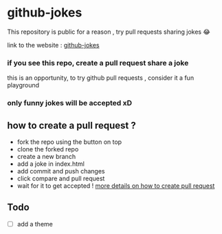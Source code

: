 # github-jokes

This repository is public for a reason , try pull requests sharing jokes 😂

link to the website : [github-jokes](hijenhek.github.io/github-jokes)

### if you see this repo, create a pull request share a joke 

this is an opportunity, to try github pull requests , consider it a fun playground 

### only funny jokes will be accepted xD 


## how to create a pull request ? 
- fork the repo using the button on top 
- clone the forked repo
- create a new branch
- add a joke in index.html
- add commit and push changes
- click compare and pull request
- wait for it to get accepted !
[more details on how to create pull request](https://opensource.com/article/19/7/create-pull-request-github)



## Todo

- [ ] add a theme

